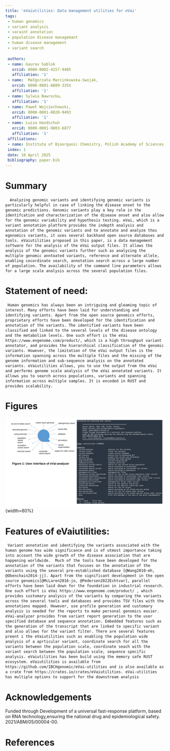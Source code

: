 ```yaml
---
title: 'eVaiutilities: Data management utilities for eVai'
tags:
 - human genomics
 - variant analysis
 - varaint annotation
 - population disease managemant
 - human disease management
 - variant search

 authors:
 - name: Gaurav Sablok
   orcid: 0000-0002-4157-9405
   affiliation: '1'
 - name:  Małgorzata Marcinkowska-Swojak,
   orcid: 0000-0001-8809-335X
   affiliation: '1'
 - name: Sylwia Nawrocka,
   affiliation: '1'
 - name: Paweł Wojciechowski,
   orcid: 0000-0001-8020-9493 
   affiliation: '1'
 - name: Luiza Handschuh 
   orcid: 0000-0001-9803-6877
   affiliation: '1'
 affiliations:
 - name: Institute of Bioorganic Chemistry, Polish Academy of Sciences,  Noskowskiego 12/14, 61-704, Poznan, Poland
 index: 1
 date: 10 April 2025
 bibliography: paper.bib
---
```

# Summary
      Analyzing genomic variants and identifying genomic variants is particularly helpful in case of linking the disease onset to the genomic predictions. Genomic variants play a key role in the identifcation and characterization of the disease onset and also allow for the genomic variability and hypothesis testing. eVai, which is a variant annotation platform provides the indepth analysis and annotation of the genomic variants and to annotate and analyze thos egenomics variants, it uses several backhand open source databases and tools. eVaiutilities proposed in this paper, is a data management software for the analysis of the eVai output files. It allows the analysis of the genomic variants further such as analyzing the multiple genomic anntoated variants, reference and alternate allele, enabling cocordinate search, annotation search across a large number of population. The availability of the command line parameters allows for a large scale analysis across the several population files. 


# Statement of need:
     Human genomics has always been an intriguing and gleaming topic of interest. Many efforts have been laid for understanding and identifying variants. Apart from the open source genomics efforts, proprietary efforts have been developed for the identification and annotation of the variants. The identified variants have been classified and linked to the several levels of the disease ontology and the metabolism levels. One such effort is the eVai https://www.engenome.com/product/, which is a high throughput variant annotator, and provides the hierarchical classification of the genomic variants. However, the limitation of the eVai output files is the information spanning across the multiple files and the missing of the genome information and sub-sequence analysis on the annotated variants. eVaiutilities allows, you to use the output from the eVai and performs genome scale analysis of the eVai annotated variants. It allows you to search across populations, variants and spanning information across multiple samples. It is encoded in RUST and provides scalability. 

# Figures

![Interface of evaiUtilities.\label{fig: eVaiutilities}](eVaiutilities.png) {width=60%}

# Features of eVaiutilities: 
     Variant annotation and identifying the variants associated with the human genome has wide significance and is of utmost importance taking into account the wide growth of the disease association that are happening worldwide.  Much of the tools have been developed for the annotation of the variants that focuses on the annotation of the variants using the several pre-established database [@Wang2010-mh, @Obenchain2014-jj]. Apart from the significant development in the open source genomics[@McLaren2016-jo, @Pedersen2022Echtvar], parallel efforts have been laid down for the foundation in industrial research. One such effort is eVai https://www.engenome.com/product/ , which provides customary analysis of the variants by comparing the variants across the several tools and databases and provides TSV files with the annotations mapped. However, use profile generation and customary analysis is needed for the reports to make personal genomics easier. eVai-analyzer provides from variant report generation to the user specified database and sequence annotation. Embedded features such as the generation of the transcript that are linked to specific variant and also allows for the variant filter. There are several features preent i the eVaiutilities such as enabling the population wide analysis of a aprticular variant, coordinate search for all the variants between the population scale, coordinate seach with the variant search between the population scale, sequence specific analysis. eVaiutilities has been build using the memory safe RUST ecosystem. eVaiutilities is available from https://github.com/IBCHgenomic/eVai-utilities and is also available as a crate from https://crates.io/crates/eVaiutilities. eVai-utilities has multiple options to support for the downstream analysis

 # Acknowledgements

 Funded through Development of a universal fast-response platform, based on RNA technology,ensuring the national drug and epidemiological safety. 2021/ABM/05/00004-00. 

 # References
